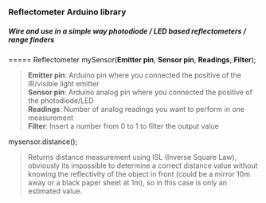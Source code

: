 ### Reflectometer Arduino library
##### Wire and use in a simple way photodiode / LED based reflectometers / range finders
=====
Reflectometer mySensor(**Emitter pin**, **Sensor pin**, **Readings**, **Filter**);
> **Emitter pin**: Arduino pin where you connected the positive of the IR/visible light emitter<br>
> **Sensor pin**: Arduino analog pin where you connected the positive of the photodiode/LED <br>
> **Readings**: Number of analog readings you want to perform in one measurement<br>
> **Filter**: Insert a number from 0 to 1 to filter the output value<br>

mysensor.distance(); 
<br>
> Returns distance measurement using ISL (Inverse Square Law), obviously its impossible to determine a correct distance value without knowing the reflectivity of the object in front (could be a mirror 10m away or a black paper sheet at 1m), so in this case is only an estimated value.



